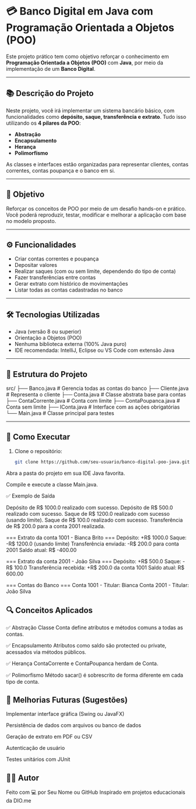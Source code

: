 # 💳 Banco Digital em Java com Programação Orientada a Objetos (POO)

Este projeto prático tem como objetivo reforçar o conhecimento em **Programação Orientada a Objetos (POO)** com **Java**, por meio da implementação de um **Banco Digital**.

---

## 📚 Descrição do Projeto

Neste projeto, você irá implementar um sistema bancário básico, com funcionalidades como **depósito, saque, transferência e extrato**. Tudo isso utilizando os **4 pilares da POO**:

- **Abstração**
- **Encapsulamento**
- **Herança**
- **Polimorfismo**

As classes e interfaces estão organizadas para representar clientes, contas correntes, contas poupança e o banco em si.

---

## 🎯 Objetivo

Reforçar os conceitos de POO por meio de um desafio hands-on e prático.  
Você poderá reproduzir, testar, modificar e melhorar a aplicação com base no modelo proposto.

---

## ⚙️ Funcionalidades

- Criar contas correntes e poupança
- Depositar valores
- Realizar saques (com ou sem limite, dependendo do tipo de conta)
- Fazer transferências entre contas
- Gerar extrato com histórico de movimentações
- Listar todas as contas cadastradas no banco

---

## 🛠️ Tecnologias Utilizadas

- Java (versão 8 ou superior)
- Orientação a Objetos (POO)
- Nenhuma biblioteca externa (100% Java puro)
- IDE recomendada: IntelliJ, Eclipse ou VS Code com extensão Java

---

## 🧩 Estrutura do Projeto

src/
├── Banco.java # Gerencia todas as contas do banco
├── Cliente.java # Representa o cliente
├── Conta.java # Classe abstrata base para contas
├── ContaCorrente.java # Conta com limite
├── ContaPoupanca.java # Conta sem limite
├── IConta.java # Interface com as ações obrigatórias
└── Main.java # Classe principal para testes

---

## 🏁 Como Executar

1. Clone o repositório:
   ```bash
   git clone https://github.com/seu-usuario/banco-digital-poo-java.git
Abra a pasta do projeto em sua IDE Java favorita.

Compile e execute a classe Main.java.

✅ Exemplo de Saída

Depósito de R$ 1000.0 realizado com sucesso.
Depósito de R$ 500.0 realizado com sucesso.
Saque de R$ 1200.0 realizado com sucesso (usando limite).
Saque de R$ 100.0 realizado com sucesso.
Transferência de R$ 200.0 para a conta 2001 realizada.

=== Extrato da conta 1001 - Bianca Brito ===
Depósito: +R$ 1000.0
Saque: -R$ 1200.0 (usando limite)
Transferência enviada: -R$ 200.0 para conta 2001
Saldo atual: R$ -400.00

=== Extrato da conta 2001 - João Silva ===
Depósito: +R$ 500.0
Saque: -R$ 100.0
Transferência recebida: +R$ 200.0 da conta 1001
Saldo atual: R$ 600.00

=== Contas do Banco ===
Conta 1001 - Titular: Bianca 
Conta 2001 - Titular: João Silva

## 🔍 Conceitos Aplicados
✅ Abstração
Classe Conta define atributos e métodos comuns a todas as contas.

✅ Encapsulamento
Atributos como saldo são protected ou private, acessados via métodos públicos.

✅ Herança
ContaCorrente e ContaPoupanca herdam de Conta.

✅ Polimorfismo
Método sacar() é sobrescrito de forma diferente em cada tipo de conta.

## 🚀 Melhorias Futuras (Sugestões)
Implementar interface gráfica (Swing ou JavaFX)

Persistência de dados com arquivos ou banco de dados

Geração de extrato em PDF ou CSV

Autenticação de usuário

Testes unitários com JUnit

## 👨‍💻 Autor
Feito com 💻 por Seu Nome ou GitHub
Inspirado em projetos educacionais da DIO.me
